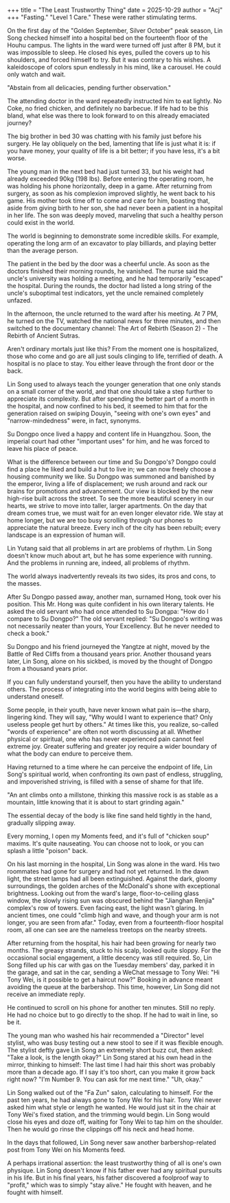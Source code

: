 +++
title = "The Least Trustworthy Thing"
date = 2025-10-29
author = "Acj"
+++
"Fasting." "Level 1 Care." These were rather stimulating terms.

On the first day of the "Golden September, Silver October" peak season, Lin Song checked himself into a hospital bed on the fourteenth floor of the Houhu campus. The lights in the ward were turned off just after 8 PM, but it was impossible to sleep. He closed his eyes, pulled the covers up to his shoulders, and forced himself to try. But it was contrary to his wishes. A kaleidoscope of colors spun endlessly in his mind, like a carousel. He could only watch and wait.

"Abstain from all delicacies, pending further observation."

The attending doctor in the ward repeatedly instructed him to eat lightly. No Coke, no fried chicken, and definitely no barbecue. If life had to be this bland, what else was there to look forward to on this already emaciated journey?

The big brother in bed 30 was chatting with his family just before his surgery. He lay obliquely on the bed, lamenting that life is just what it is: if you have money, your quality of life is a bit better; if you have less, it's a bit worse.

The young man in the next bed had just turned 33, but his weight had already exceeded 90kg (198 lbs). Before entering the operating room, he was holding his phone horizontally, deep in a game. After returning from surgery, as soon as his complexion improved slightly, he went back to his game. His mother took time off to come and care for him, boasting that, aside from giving birth to her son, she had never been a patient in a hospital in her life. The son was deeply moved, marveling that such a healthy person could exist in the world.

The world is beginning to demonstrate some incredible skills. For example, operating the long arm of an excavator to play billiards, and playing better than the average person.

The patient in the bed by the door was a cheerful uncle. As soon as the doctors finished their morning rounds, he vanished. The nurse said the uncle's university was holding a meeting, and he had temporarily "escaped" the hospital. During the rounds, the doctor had listed a long string of the uncle's suboptimal test indicators, yet the uncle remained completely unfazed.

In the afternoon, the uncle returned to the ward after his meeting. At 7 PM, he turned on the TV, watched the national news for three minutes, and then switched to the documentary channel: The Art of Rebirth (Season 2) - The Rebirth of Ancient Sutras.

Aren't ordinary mortals just like this? From the moment one is hospitalized, those who come and go are all just souls clinging to life, terrified of death. A hospital is no place to stay. You either leave through the front door or the back.

Lin Song used to always teach the younger generation that one only stands on a small corner of the world, and that one should take a step further to appreciate its complexity. But after spending the better part of a month in the hospital, and now confined to his bed, it seemed to him that for the generation raised on swiping Douyin, "seeing with one's own eyes" and "narrow-mindedness" were, in fact, synonyms.

Su Dongpo once lived a happy and content life in Huangzhou. Soon, the imperial court had other "important uses" for him, and he was forced to leave his place of peace.

What is the difference between our time and Su Dongpo's? Dongpo could find a place he liked and build a hut to live in; we can now freely choose a housing community we like. Su Dongpo was summoned and banished by the emperor, living a life of displacement; we rush around and rack our brains for promotions and advancement. Our view is blocked by the new high-rise built across the street. To see the more beautiful scenery in our hearts, we strive to move into taller, larger apartments. On the day that dream comes true, we must wait for an even longer elevator ride. We stay at home longer, but we are too busy scrolling through our phones to appreciate the natural breeze. Every inch of the city has been rebuilt; every landscape is an expression of human will.

Lin Yutang said that all problems in art are problems of rhythm. Lin Song doesn't know much about art, but he has some experience with running. And the problems in running are, indeed, all problems of rhythm.

The world always inadvertently reveals its two sides, its pros and cons, to the masses.

After Su Dongpo passed away, another man, surnamed Hong, took over his position. This Mr. Hong was quite confident in his own literary talents. He asked the old servant who had once attended to Su Dongpa: "How do I compare to Su Dongpo?" The old servant replied: "Su Dongpo's writing was not necessarily neater than yours, Your Excellency. But he never needed to check a book."

Su Dongpo and his friend journeyed the Yangtze at night, moved by the Battle of Red Cliffs from a thousand years prior. Another thousand years later, Lin Song, alone on his sickbed, is moved by the thought of Dongpo from a thousand years prior.

If you can fully understand yourself, then you have the ability to understand others. The process of integrating into the world begins with being able to understand oneself.

Some people, in their youth, have never known what pain is—the sharp, lingering kind. They will say, "Why would I want to experience that? Only useless people get hurt by others." At times like this, you realize, so-called "words of experience" are often not worth discussing at all. Whether physical or spiritual, one who has never experienced pain cannot feel extreme joy. Greater suffering and greater joy require a wider boundary of what the body can endure to perceive them.

Having returned to a time where he can perceive the endpoint of life, Lin Song's spiritual world, when confronting its own past of endless, struggling, and impoverished striving, is filled with a sense of shame for that life.

"An ant climbs onto a millstone, thinking this massive rock is as stable as a mountain, little knowing that it is about to start grinding again."

The essential decay of the body is like fine sand held tightly in the hand, gradually slipping away.

Every morning, I open my Moments feed, and it's full of "chicken soup" maxims. It's quite nauseating. You can choose not to look, or you can splash a little "poison" back.

On his last morning in the hospital, Lin Song was alone in the ward. His two roommates had gone for surgery and had not yet returned. In the dawn light, the street lamps had all been extinguished. Against the dark, gloomy surroundings, the golden arches of the McDonald's shone with exceptional brightness. Looking out from the ward's large, floor-to-ceiling glass window, the slowly rising sun was obscured behind the "Jianghan Renjia" complex's row of towers. Even facing east, the light wasn't glaring. In ancient times, one could "climb high and wave, and though your arm is not longer, you are seen from afar." Today, even from a fourteenth-floor hospital room, all one can see are the nameless treetops on the nearby streets.

After returning from the hospital, his hair had been growing for nearly two months. The greasy strands, stuck to his scalp, looked quite sloppy. For the occasional social engagement, a little decency was still required. So, Lin Song filled up his car with gas on the Tuesday members' day, parked it in the garage, and sat in the car, sending a WeChat message to Tony Wei: "Hi Tony Wei, is it possible to get a haircut now?" Booking in advance meant avoiding the queue at the barbershop. This time, however, Lin Song did not receive an immediate reply.

He continued to scroll on his phone for another ten minutes. Still no reply. He had no choice but to go directly to the shop. If he had to wait in line, so be it.

The young man who washed his hair recommended a "Director" level stylist, who was busy testing out a new stool to see if it was flexible enough. The stylist deftly gave Lin Song an extremely short buzz cut, then asked: "Take a look, is the length okay?" Lin Song stared at his own head in the mirror, thinking to himself: The last time I had hair this short was probably more than a decade ago. If I say it's too short, can you make it grow back right now? "I'm Number 9. You can ask for me next time." "Uh, okay."

Lin Song walked out of the "Fa Zun" salon, calculating to himself. For the past ten years, he had always gone to Tony Wei for his hair. Tony Wei never asked him what style or length he wanted. He would just sit in the chair at Tony Wei's fixed station, and the trimming would begin. Lin Song would close his eyes and doze off, waiting for Tony Wei to tap him on the shoulder. Then he would go rinse the clippings off his neck and head home.

In the days that followed, Lin Song never saw another barbershop-related post from Tony Wei on his Moments feed.

A perhaps irrational assertion: the least trustworthy thing of all is one's own physique. Lin Song doesn't know if his father ever had any spiritual pursuits in his life. But in his final years, his father discovered a foolproof way to "profit," which was to simply "stay alive." He fought with heaven, and he fought with himself.
